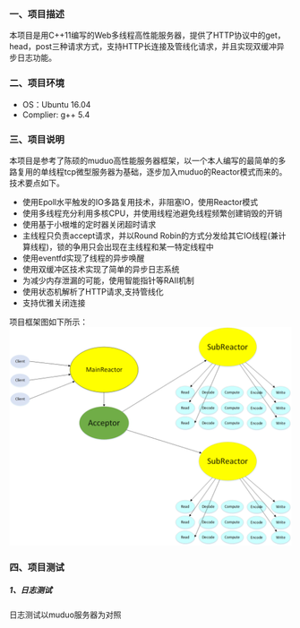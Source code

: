 ### 一、项目描述
本项目是用C++11编写的Web多线程高性能服务器，提供了HTTP协议中的get，head，post三种请求方式，支持HTTP长连接及管线化请求，并且实现双缓冲异步日志功能。
### 二、项目环境
- OS：Ubuntu 16.04
- Complier: g++ 5.4
### 三、项目说明
本项目是参考了陈硕的muduo高性能服务器框架，以一个本人编写的最简单的多路复用的单线程tcp微型服务器为基础，逐步加入muduo的Reactor模式而来的。
技术要点如下。
- 使用Epoll水平触发的IO多路复用技术，非阻塞IO，使用Reactor模式
- 使用多线程充分利用多核CPU，并使用线程池避免线程频繁创建销毁的开销
- 使用基于小根堆的定时器关闭超时请求
- 主线程只负责accept请求，并以Round Robin的方式分发给其它IO线程(兼计算线程)，锁的争用只会出现在主线程和某一特定线程中
- 使用eventfd实现了线程的异步唤醒
- 使用双缓冲区技术实现了简单的异步日志系统
- 为减少内存泄漏的可能，使用智能指针等RAII机制
- 使用状态机解析了HTTP请求,支持管线化
- 支持优雅关闭连接  

项目框架图如下所示：
![](https://github.com/holyorevil/GWebServer/blob/master/pic/model.png)
### 四、项目测试
##### 1、日志测试
日志测试以muduo服务器为对照

